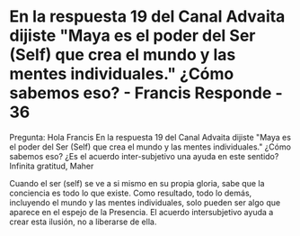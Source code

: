 # En la respuesta 19 del Canal Advaita dijiste "Maya es el poder del Ser (Self) que crea el mundo y las mentes individuales." ¿Cómo sabemos eso? - Francis Responde - 36

Pregunta: Hola Francis En la respuesta 19 del Canal Advaita dijiste "Maya es el poder del Ser (Self) que crea el mundo y las mentes individuales." ¿Cómo sabemos eso? ¿Es el acuerdo inter-subjetivo una ayuda en este sentido? Infinita gratitud, Maher

Cuando el ser (self) se ve a si mismo en su propia gloria, sabe que la conciencia es todo lo que existe. Como resultado, todo lo demás, incluyendo el mundo y las mentes individuales, solo pueden ser algo que aparece en el espejo de la Presencia. El acuerdo intersubjetivo ayuda a crear esta ilusión, no a liberarse de ella.

